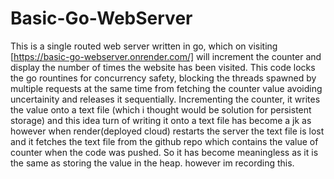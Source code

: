 # Basic-Go-WebServer
This is a single routed web server written in go, which on visiting [https://basic-go-webserver.onrender.com/] will increment the counter and display the number of times the website has been visited.
This code locks the go rountines for concurrency safety, blocking the threads spawned by multiple requests at the same time from fetching the counter value avoiding uncertainity and releases it sequentially.
Incrementing the counter, it writes the value onto a text file (which i thought would be solution for persistent storage) and this idea turn of writing it onto a text file has become a jk as however when render(deployed cloud) restarts the server the text file is lost and it fetches the text file from the github repo which contains the value of counter when the code was pushed. 
So it has become meaningless as it is the same as storing the value in the heap.
however im recording this.
